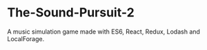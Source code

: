 # The-Sound-Pursuit-2
A music simulation game made with ES6, React, Redux, Lodash and LocalForage. 
